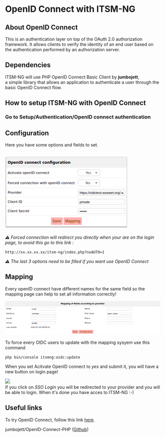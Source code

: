 # OpenID Connect with ITSM-NG

## About OpenID Connect
This is an authentication layer on top of the OAuth 2.0 authorization framework. It allows clients to verify the identity of an end user based on the authentication performed by an authorization server.

## Dependencies

ITSM-NG will use PHP OpenID Connect Basic Client by **jumbojett**, \
a simple library that allows an application to authenticate a user through the basic OpenID Connect flow.

## How to setup ITSM-NG with OpenID Connect

### Go to Setup/Authentication/OpenID connect authentication
## Configuration
Here you have some options and fields to set.

![](img/oidc/oidc_config.png)
---
***⚠*** *Forced connection will redirect you directly when your are on the login page, to avoid this go to this link :*
```
http://xx.xx.xx.xx/itsm-ng/index.php?noAUTO=1
```
***⚠*** *The last 3 options need to be filled if you want use OpenID Connect*

## Mapping

Every openID connect have different names for the same field so the mapping page can help to set all information correctly!

![](img/oidc/oidc_mapping.png)

To force every OIDC users to update with the mapping sysyem use this command
```
php bin/console itsmng:oidc:update
```

When you set Acitvate OpenID connect to *yes* and submit it, you will have a new button on login page!


![](img/oidc/oidc_login.png) \
If you click on *SSO Login* you will be redirected to your provider and you will be able to login. When it's done you have acces to ITSM-NG :-)

## Useful links

To try OpenID Connect, follow this link [here](https://oidctest.wsweet.org//oauth2).

jumbojett/OpenID-Connect-PHP ([Github](https://github.com/jumbojett/OpenID-Connect-PHP))
